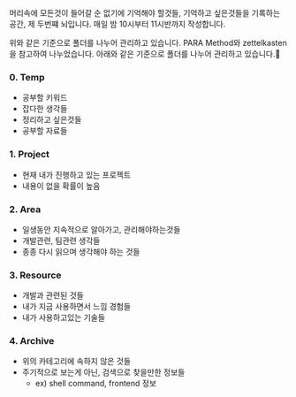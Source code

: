 머리속에 모든것이 들어갈 순 없기에 기억해야 할것들, 기억하고 싶은것들을 기록하는 공간, 제 두번쨰 뇌입니다.
매일 밤 10시부터 11시반까지 작성합니다.

위와 같은 기준으로 폴더를 나누어 관리하고 있습니다.
PARA Method와 zettelkasten을 참고하여 나누었습니다.
아래와 같은 기준으로 폴더를 나누어 관리하고 있습니다.
### 0. Temp
- 공부할 키워드
- 잡다한 생각들
- 정리하고 싶은것들
- 공부할 자료들
### 1. Project
- 현재 내가 진행하고 있는 프로젝트
- 내용이 없을 확률이 높음
### 2. Area
- 일생동안 지속적으로 알아가고, 관리해야하는것들
- 개발관련, 팀관련 생각들
- 종종 다시 읽으며 생각해야 하는 것들
### 3. Resource
- 개발과 관련된 것들
- 내가 지금 사용하면서 느낌 경험들
- 내가 사용하고있는 기술들
### 4. Archive
- 위의 카테고리에 속하지 않은 것들
- 주기적으로 보는게 아닌, 검색으로 찾을만한 정보들
	- ex) shell command, frontend 정보


